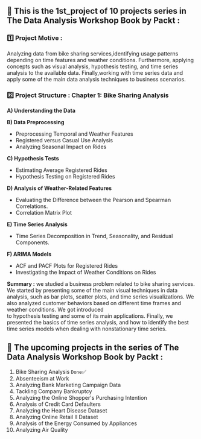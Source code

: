  ## 📌 This is the 1st_project of 10 projects series in The Data Analysis Workshop Book by Packt :

### 1️⃣ Project Motive : 
Analyzing data from bike sharing services,identifying usage patterns depending on time features and weather 
conditions. Furthermore, applying concepts such as visual analysis, 
hypothesis testing, and time series analysis to the available data. Finally,working with time series data and 
apply some of the main data analysis techniques to business scenarios.

### ️2️⃣ Project Structure : Chapter 1: Bike Sharing Analysis
**A) Understanding the Data**

**B) Data Preprocessing**
- Preprocessing Temporal and Weather Features
- Registered versus Casual Use Analysis
- Analyzing Seasonal Impact on Rides

**C) Hypothesis Tests**
- Estimating Average Registered Rides
- Hypothesis Testing on Registered Rides

**D) Analysis of Weather-Related Features**
- Evaluating the Difference between the Pearson and Spearman Correlations.
- Correlation Matrix Plot

**E) Time Series Analysis**
- Time Series Decomposition in Trend, Seasonality, and Residual Components.

**F) ARIMA Models**
- ACF and PACF Plots for Registered Rides
- Investigating the Impact of Weather Conditions on Rides

**Summary :**
we studied a business problem related to bike sharing services. We 
started by presenting some of the main visual techniques in data analysis, such as 
bar plots, scatter plots, and time series visualizations. We also analyzed customer 
behaviors based on different time frames and weather conditions. We got introduced  
to hypothesis testing and some of its main applications. Finally, we presented 
the basics of time series analysis, and how to identify the best time series models 
when dealing with nonstationary time series.

 ## 📌 The upcoming projects in the series of The Data Analysis Workshop Book by Packt :
 1. Bike Sharing Analysis `Done`✅
 2. Absenteeism at Work
 3. Analyzing Bank Marketing Campaign Data
 4. Tackling Company Bankruptcy
 5. Analyzing the Online Shopper's Purchasing Intention
 6. Analysis of Credit Card Defaulters
 7. Analyzing the Heart Disease Dataset
 8. Analyzing Online Retail II Dataset
 9. Analysis of the Energy Consumed by Appliances 
 10. Analyzing Air Quality
